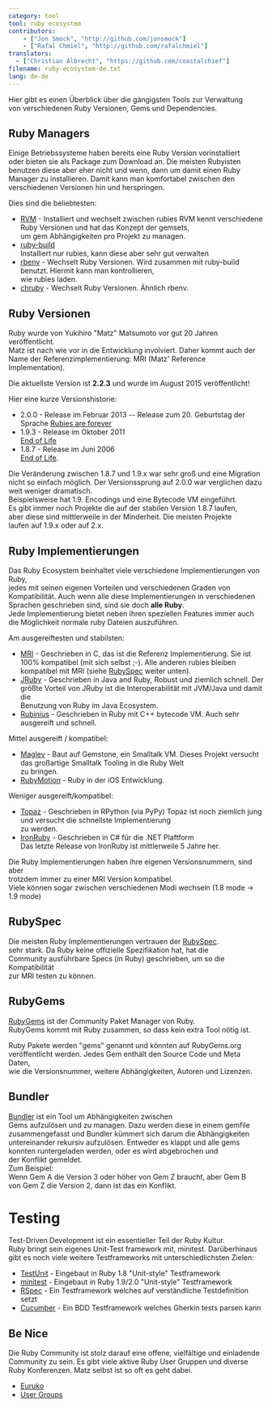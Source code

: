 ```yaml
---
category: tool
tool: ruby ecosystem
contributors:
    - ["Jon Smock", "http://github.com/jonsmock"]
    - ["Rafal Chmiel", "http://github.com/rafalchmiel"]
translators:
  - ["Christian Albrecht", "https://github.com/coastalchief"]
filename: ruby-ecosystem-de.txt
lang: de-de
---
```


Hier gibt es einen Überblick über die gängigsten Tools zur Verwaltung  
von verschiedenen Ruby Versionen, Gems und Dependencies.  

## Ruby Managers

Einige Betriebssysteme haben bereits eine Ruby Version vorinstalliert  
oder bieten sie als Package zum Download an. Die meisten Rubyisten  
benutzen diese aber eher nicht und wenn, dann um damit einen Ruby  
Manager zu installieren. Damit kann man komfortabel zwischen den  
verschiedenen Versionen hin und herspringen.  

Dies sind die beliebtesten:

* [RVM](https://rvm.io/) - Installiert und wechselt zwischen rubies
  RVM kennt verschiedene Ruby Versionen und hat das Konzept der gemsets,  
  um gem Abhängigkeiten pro Projekt zu managen.  
* [ruby-build](https://github.com/sstephenson/ruby-build)  
  Installiert nur rubies, kann diese aber sehr gut verwalten
* [rbenv](https://github.com/sstephenson/rbenv) - Wechselt Ruby Versionen.
  Wird zusammen mit ruby-build benutzt. Hiermit kann man kontrollieren,  
  wie rubies laden.
* [chruby](https://github.com/postmodern/chruby) - Wechselt Ruby Versionen.
  Ähnlich rbenv.

## Ruby Versionen

Ruby wurde von Yukihiro "Matz" Matsumoto vor gut 20 Jahren veröffentlicht.  
Matz ist nach wie vor in die Entwicklung involviert. Daher kommt auch der  
Name der Referenzimplementierung: MRI (Matz' Reference Implementation).  

Die aktuellste Version ist **2.2.3** und wurde im August 2015 veröffentlicht!  

Hier eine kurze Versionshistorie:

* 2.0.0 - Release im Februar 2013  -- Release zum 20. Geburtstag der Sprache
  [Rubies are forever](http://www.heise.de/developer/artikel/Ruby-2-0-als-Geschenk-zum-20-Geburtstag-1808109.html)
* 1.9.3 - Release im Oktober 2011  
  [End of Life](https://www.ruby-lang.org/en/news/2015/02/23/support-for-ruby-1-9-3-has-ended/)
* 1.8.7 - Release im Juni 2006  
  [End of Life](http://www.ruby-lang.org/en/news/2013/06/30/we-retire-1-8-7/).

Die Veränderung zwischen 1.8.7 und 1.9.x war sehr groß und eine Migration  
nicht so einfach möglich. Der Versionssprung auf 2.0.0 war verglichen dazu  
weit weniger dramatisch.  
Beispielsweise hat 1.9. Encodings und eine Bytecode VM eingeführt.  
Es gibt immer noch Projekte die auf der stabilen Version 1.8.7 laufen,  
aber diese sind mittlerweile in der Minderheit. Die meisten Projekte  
laufen auf 1.9.x oder auf 2.x.

## Ruby Implementierungen

Das Ruby Ecosystem beinhaltet viele verschiedene Implementierungen von Ruby,  
jedes mit seinen eigenen Vorteilen und verschiedenen Graden von  
Kompatibilität. Auch wenn alle diese Implementierungen in verschiedenen  
Sprachen geschrieben sind, sind sie doch **alle Ruby**.  
Jede Implementierung bietet neben ihren speziellen Features immer auch  
die Möglichkeit normale ruby Dateien auszuführen.

Am ausgereiftesten und stabilsten:

* [MRI](https://github.com/ruby/ruby) - Geschrieben in C, das ist die Referenz Implementierung.
  Sie ist 100% kompatibel (mit sich selbst ;-). Alle anderen rubies 
  bleiben kompatibel mit MRI (siehe [RubySpec](#rubyspec) weiter unten).
* [JRuby](http://jruby.org/) - Geschrieben in Java and Ruby, Robust und ziemlich schnell.
  Der größte Vorteil von JRuby ist die Interoperabilität mit JVM/Java und damit die  
  Benutzung von Ruby im Java Ecosystem.
* [Rubinius](http://rubini.us/) - Geschrieben in Ruby mit C++ bytecode VM. 
  Auch sehr ausgereift und schnell. 

Mittel ausgereift / kompatibel:

* [Maglev](http://maglev.github.io/) - Baut auf Gemstone, ein Smalltalk VM.
  Dieses Projekt versucht das großartige Smalltalk Tooling in die Ruby Welt  
  zu bringen.
* [RubyMotion](http://www.rubymotion.com/) - Ruby in der iOS Entwicklung.

Weniger ausgereift/kompatibel:

* [Topaz](http://topazruby.com/) - Geschrieben in RPython (via PyPy)
  Topaz ist noch ziemlich jung und versucht die schnellste Implementierung  
  zu werden.
* [IronRuby](http://ironruby.net/) - Geschrieben in C# für die .NET Plaftform  
  Das letzte Release von IronRuby ist mittlerweile 5 Jahre her. 

Die Ruby Implementierungen haben ihre eigenen Versionsnummern, sind aber  
trotzdem immer zu einer MRI Version kompatibel.  
Viele können sogar zwischen verschiedenen Modi wechseln (1.8 mode -> 1.9 mode)

## RubySpec

Die meisten Ruby Implementierungen vertrauen der [RubySpec](http://rubyspec.org/).  
sehr stark. Da Ruby keine offizielle Spezifikation hat, hat die  
Community ausführbare Specs (in Ruby) geschrieben, um so die Kompatibilität  
zur MRI testen zu können.

## RubyGems

[RubyGems](http://rubygems.org/) ist der Community Paket Manager von Ruby.  
RubyGems kommt mit Ruby zusammen, so dass kein extra Tool nötig ist.  
  
Ruby Pakete werden "gems" genannt und könnten auf RubyGems.org  
veröffentlicht werden. Jedes Gem enthält den Source Code und Meta Daten,  
wie die Versionsnummer, weitere Abhängigkeiten, Autoren und Lizenzen.

## Bundler

[Bundler](http://bundler.io/) ist ein Tool um Abhängigkeiten zwischen  
Gems aufzulösen und zu managen. Dazu werden diese in einem gemfile  
zusammengefasst und Bundler kümmert sich darum die Abhängigkeiten  
untereinander rekursiv aufzulösen. Entweder es klappt und alle gems  
konnten runtergeladen werden, oder es wird abgebrochen und  
der Konflikt gemeldet.  
Zum Beispiel:  
Wenn Gem A die Version 3 oder höher von Gem Z braucht, aber Gem B  
von Gem Z die Version 2, dann ist das ein Konflikt.  

# Testing

Test-Driven Development ist ein essentieller Teil der Ruby Kultur.  
Ruby bringt sein eigenes Unit-Test framework mit, minitest. Darüberhinaus  
gibt es noch viele weitere Testframeworks mit unterschiedlichsten Zielen:

* [TestUnit](http://ruby-doc.org/stdlib-1.8.7/libdoc/test/unit/rdoc/Test/Unit.html) - Eingebaut in Ruby 1.8
  "Unit-style" Testframework
* [minitest](http://ruby-doc.org/stdlib-2.0.0/libdoc/minitest/rdoc/MiniTest.html) - Eingebaut in Ruby 1.9/2.0
  "Unit-style" Testframework
* [RSpec](http://rspec.info/) - Ein Testframework welches auf verständliche Testdefinition setzt
* [Cucumber](http://cukes.info/) - Ein BDD Testframework welches Gherkin tests parsen kann

## Be Nice
Die Ruby Community ist stolz darauf eine offene, vielfältige und einladende  
Community zu sein. Es gibt viele aktive Ruby User Gruppen und diverse  
Ruby Konferenzen. Matz selbst ist so oft es geht dabei.

* [Euruko](http://www.euruko2015.org)
* [User Groups](https://www.ruby-lang.org/de/community/user-groups/)

